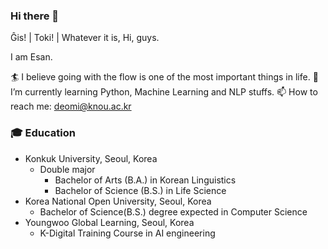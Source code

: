 ### Hi there 👋

Ĝis! | Toki! | Whatever it is, Hi, guys.

I am Esan.

🏄 I believe going with the flow is one of the most important things in life.
🌱 I’m currently learning Python, Machine Learning and NLP stuffs.
📫 How to reach me: deomi@knou.ac.kr

### 🎓 Education
* Konkuk University, Seoul, Korea
  * Double major
    * Bachelor of Arts (B.A.) in Korean Linguistics
    * Bachelor of Science (B.S.) in Life Science
* Korea National Open University, Seoul, Korea
  * Bachelor of Science(B.S.) degree expected in Computer Science
* Youngwoo Global Learning, Seoul, Korea
  * K-Digital Training Course in AI engineering

<!--
**Esantomi/Esantomi** is a ✨ _special_ ✨ repository because its `README.md` (this file) appears on your GitHub profile.

Here are some ideas to get you started:

- 🔭 I’m currently working on ...
- 🌱 I’m currently learning ...
- 👯 I’m looking to collaborate on ...
- 🤔 I’m looking for help with ...
- 💬 Ask me about ...
- 📫 How to reach me: ...
- 😄 Pronouns: ...
- ⚡ Fun fact: ...
-->
